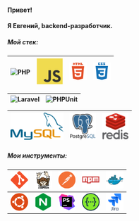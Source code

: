 #### Привет!
#### Я Евгений, backend-разработчик.
<!--![Alt текст](http://github-profile-summary-cards.vercel.app/api/cards/profile-details?username=e-astapkovich&theme=solarized)-->
<!--Here are some of the major technologies I use or have worked on in the past:-->
##### Мой стек:
<!--**Languages**-->
<img title="PHP" alt="PHP" width="120" src="https://www.php.net/images/logos/new-php-logo.png"/>|<img alt="JS" title="JavaScript" width="60px" src="https://raw.githubusercontent.com/devicons/devicon/master/icons/javascript/javascript-original.svg">|<img title="HTML5" alt="HTML" width="40" src="https://raw.githubusercontent.com/devicons/devicon/master/icons/html5/html5-plain-wordmark.svg"/>|<img title="CSS3" alt="CSS" width="40" src="https://raw.githubusercontent.com/devicons/devicon/master/icons/css3/css3-plain-wordmark.svg"/>
|--|--|--|--|
<!--**Frameworks**-->
|<img title="Laravel" alt="Laravel" width="120" src="https://github.com/laravel/art/blob/master/logo-lockup/4%20PNG/3%20RGB/1%20Full%20Color/laravel-logolockup-rgb-red.png"/>|<img title="PHPUnit" alt="PHPUnit" width="60" src="https://raw.githubusercontent.com/sebastianbergmann/phpunit-website/main/public/img/phpunit.svg"/>|
|--|--|
<!--**Databases**-->
<img title="MySQL" alt="MySQL" width="120" src="https://raw.githubusercontent.com/e-astapkovich/e-astapkovich/master/mysql-logo-original-wordmark.svg"/>|<img title="PostgreSQL" alt="PostgreSQL" width="60" src="https://raw.githubusercontent.com/devicons/devicon/master/icons/postgresql/postgresql-original-wordmark.svg"/>|<img title="Redis" alt="Redis" width="60" src="https://raw.githubusercontent.com/devicons/devicon/master/icons/redis/redis-original-wordmark.svg">|
|--|--|--|

##### Мои инструменты:

|<img title="Git" alt="Git" width="40px" src="https://raw.githubusercontent.com/devicons/devicon/master/icons/git/git-original.svg">|<img title="Composer" alt="Composer" width="40px" src="https://raw.githubusercontent.com/devicons/devicon/master/icons/composer/composer-original.svg">|<img title="Postman" alt="Postman" width="40" height="40" src="https://raw.githubusercontent.com/devicons/devicon/master/icons/postman/postman-original.svg"/>|<img title="NPM" alt="NPM" width="40px" src="https://raw.githubusercontent.com/devicons/devicon/master/icons/npm/npm-original-wordmark.svg">|<img title="Docker" alt="Docker" width="40px" src="https://raw.githubusercontent.com/devicons/devicon/master/icons/docker/docker-original.svg">|
| --- | --- | --- | --- | --- |
|<img title="Ubuntu" alt="Ubuntu" width="40px" src="https://raw.githubusercontent.com/github/explore/master/topics/ubuntu/ubuntu.png">|<img title="NGINX" alt="NGINX" width="40" src="https://raw.githubusercontent.com/devicons/devicon/master/icons/nginx/nginx-original.svg"/>|<img title="VSCode" alt="Visual Studio Code" width="40px" src="https://raw.githubusercontent.com/devicons/devicon/master/icons/phpstorm/phpstorm-original.svg">|<img title="Swagger" alt="Swagger" width="40px" src="https://raw.githubusercontent.com/devicons/devicon/master/icons/swagger/swagger-original.svg">|<img title="Jira" alt="Jira" width="40px" src="https://raw.githubusercontent.com/devicons/devicon/master/icons/jira/jira-original-wordmark.svg">|


<!-- ADD ITEM: -->
<!-- <img title="" alt="" width="40px" src="">| -->

<!--
**e-astapkovich/e-astapkovich** is a ✨ _special_ ✨ repository because its `README.md` (this file) appears on your GitHub profile.

Here are some ideas to get you started:

- 🔭 I’m currently working on ...
- 🌱 I’m currently learning ...
- 👯 I’m looking to collaborate on ...
- 🤔 I’m looking for help with ...
- 💬 Ask me about ...
- 📫 How to reach me: ...
- 😄 Pronouns: ...
- ⚡ Fun fact: ...
-->

<!--[![trophy](https://github-profile-trophy.vercel.app/?username=e-astapkovich&theme=onestar&title=-Stars,-Reviews&column=3&margin-w=15&margin-h=15)](https://github.com/ryo-ma/github-profile-trophy)-->
